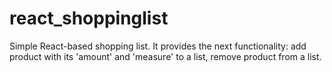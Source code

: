 # react_shoppinglist
Simple React-based shopping list. It provides the next functionality: add product with its  'amount' and 'measure' to a list, remove product from a list.
<!-- git check -->
<!-- git check2 -->